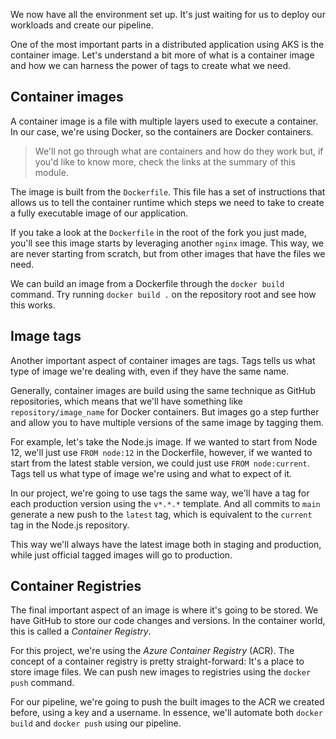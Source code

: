 We now have all the environment set up. It's just waiting for us to deploy our workloads and create our pipeline.

One of the most important parts in a distributed application using AKS is the container image. Let's understand a bit more of what is a container image and how we can harness the power of tags to create what we need.

## Container images

A container image is a file with multiple layers used to execute a container. In our case, we're using Docker, so the containers are Docker containers.

> We'll not go through what are containers and how do they work but, if you'd like to know more, check the links at the summary of this module.

The image is built from the `Dockerfile`. This file has a set of instructions that allows us to tell the container runtime which steps we need to take to create a fully executable image of our application.

If you take a look at the `Dockerfile` in the root of the fork you just made, you'll see this image starts by leveraging another `nginx` image. This way, we are never starting from scratch, but from other images that have the files we need.

We can build an image from a Dockerfile through the `docker build` command. Try running `docker build .` on the repository root and see how this works.

## Image tags

Another important aspect of container images are tags. Tags tells us what type of image we're dealing with, even if they have the same name.

Generally, container images are build using the same technique as GitHub repositories, which means that we'll have something like `repository/image_name` for Docker containers. But images go a step further and allow you to have multiple versions of the same image by tagging them.

For example, let's take the Node.js image. If we wanted to start from Node 12, we'll just use `FROM node:12` in the Dockerfile, however, if we wanted to start from the latest stable version, we could just use `FROM node:current`. Tags tell us what type of image we're using and what to expect of it.

In our project, we're going to use tags the same way, we'll have a tag for each production version using the `v*.*.*` template. And all commits to `main` generate a new push to the `latest` tag, which is equivalent to the `current` tag in the Node.js repository.

This way we'll always have the latest image both in staging and production, while just official tagged images will go to production.

## Container Registries

The final important aspect of an image is where it's going to be stored. We have GitHub to store our code changes and versions. In the container world, this is called a _Container Registry_.

For this project, we're using the _Azure Container Registry_ (ACR). The concept of a container registry is pretty straight-forward: It's a place to store image files. We can push new images to registries using the `docker push` command.

For our pipeline, we're going to push the built images to the ACR we created before, using a key and a username. In essence, we'll automate both `docker build` and `docker push` using our pipeline.

